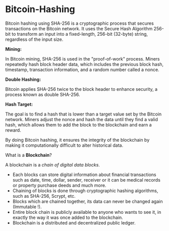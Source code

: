# Bitcoin-Hashing
Bitcoin hashing using SHA-256 is a cryptographic process that secures transactions on the Bitcoin network. It uses the Secure Hash Algorithm 256-bit to transform an input into a fixed-length, 256-bit (32-byte) string, regardless of the input size.

**Mining:**

In Bitcoin mining, SHA-256 is used in the "proof-of-work" process. Miners repeatedly hash block header data, which includes the previous block hash, timestamp, transaction information, and a random number called a nonce.

**Double Hashing:**

Bitcoin applies SHA-256 twice to the block header to enhance security, a process known as double SHA-256.

**Hash Target:**

The goal is to find a hash that is lower than a target value set by the Bitcoin network. Miners adjust the nonce and hash the data until they find a valid hash, which allows them to add the block to the blockchain and earn a reward.

By doing Bitcoin hashing, it ensures the integrity of the blockchain by making it computationally difficult to alter historical data.



What is a **Blockchain**?

A blockchain is a _chain of digital data blocks_.

- Each blocks can store digital information about financial transactions such as date, time, dollar, sender, receiver or it can be medical records or property purchase deeds and much more.
- Chaining of blocks is done through cryptographic hashing algorithms, such as SHA-256, Scrypt, etc.
- Blocks which are chained together, its data can never be changed again (Immutable !).
- Entire block chain is publicly available to anyone who wants to see it, in exactly the way it was once added to the blockchain.
- Blockchain is a distributed and decentralized public ledger. 

